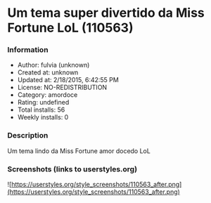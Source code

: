# Um tema super divertido da Miss Fortune LoL (110563)

### Information
- Author: fulvia (unknown)
- Created at: unknown
- Updated at: 2/18/2015, 6:42:55 PM
- License: NO-REDISTRIBUTION
- Category: amordoce
- Rating: undefined
- Total installs: 56
- Weekly installs: 0


### Description
Um tema lindo da Miss Fortune amor docedo LoL


### Screenshots (links to userstyles.org)
![https://userstyles.org/style_screenshots/110563_after.png](https://userstyles.org/style_screenshots/110563_after.png)


